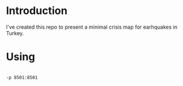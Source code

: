 # Introduction

I've created this repo to present a minimal crisis map for earhquakes in Turkey.

# Using

```bash

-p 8501:8501

```